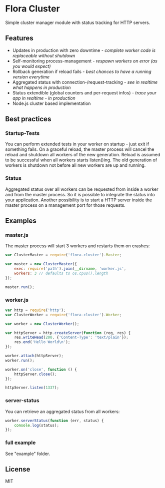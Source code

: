 Flora Cluster
=============

Simple cluster manager module with status tracking for HTTP servers.

Features
--------

- Updates in production with zero downtime - *complete worker code is replaceable without shutdown*
- Self-monitoring process-management - *respawn workers on error (as you would expect)*
- Rollback generation if reload fails - *best chances to have a running version everytime*
- Aggregated status with connection-/request-tracking - *see in realtime what happens in production*
- Status extendible (global counters and per-request infos) - *trace your app in realtime - in production*
- Node.js cluster based implementation


Best practices
--------------

### Startup-Tests

You can perform extended tests in your worker on startup - just exit if something fails. On a graceful
reload, the master process will cancel the reload and shutdown all workers of the new generation.
Reload is assumed to be successful when all workers starts listen()ing. The old generation of workers
is shutdown not before all new workers are up and running.

### Status

Aggregated status over all workers can be requested from inside a worker and from the master process.
So it is possible to integrate the status into your application. Another possibility is to start a
HTTP server inside the master process on a management port for those requests.


Examples
--------

### master.js

The master process will start 3 workers and restarts them on crashes:

```js
var ClusterMaster = require('flora-cluster').Master;

var master = new ClusterMaster({
    exec: require('path').join(__dirname, 'worker.js',
    workers: 3 // defaults to os.cpus().length
});

master.run();
```

### worker.js

```js
var http = require('http');
var ClusterWorker = require('flora-cluster').Worker;

var worker = new ClusterWorker();

var httpServer = http.createServer(function (req, res) {
    res.writeHead(200, {'Content-Type': 'text/plain'});
    res.end('Hello World\n');
});

worker.attach(httpServer);
worker.run();

worker.on('close', function () {
    httpServer.close();
});

httpServer.listen(1337);
```

### server-status

You can retrieve an aggregated status from all workers:

```js
worker.serverStatus(function (err, status) {
    console.log(status);
});
```

### full example

See "example" folder.


License
-------

MIT
